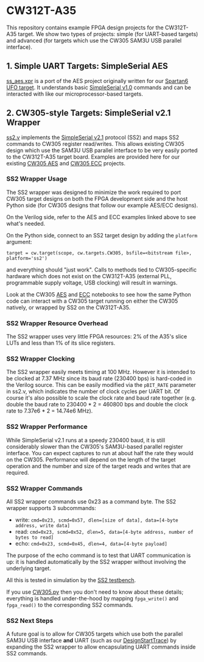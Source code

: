 # CW312T-A35
This repository contains example FPGA design projects for the CW312T-A35
target. We show two types of projects: simple (for UART-based targets) and
advanced (for targets which use the CW305 SAM3U USB parallel interface).


## 1. Simple UART Targets: SimpleSerial AES
[ss\_aes.xpr](vivado/ss_aes.xpr) is a port of the AES project originally
written for our [Spartan6 UFO target](../spartan6lx9/). It understands basic
[SimpleSerial
v1.0](https://chipwhisperer.readthedocs.io/en/latest/simpleserial.html#simpleserial-v1-0)
commands and can be interacted with like our microprocessor-based targets.


## 2. CW305-style Targets: SimpleSerial v2.1 Wrapper
[ss2.v](hdl/ss2.v) implements the [SimpleSerial
v2.1](https://chipwhisperer.readthedocs.io/en/latest/simpleserial.html#simpleserial-v2-1)
protocol (SS2) and maps SS2 commands to CW305 register read/writes. This allows
existing CW305 design which use the SAM3U USB parallel interface to be
very easily ported to the CW312T-A35 target board. Examples are provided
here for our existing [CW305 AES](vivado/ss2_cw305_aes.xpr) and [CW305
ECC](vivado/ss2_cw305_ecc.xpr) projects.


### SS2 Wrapper Usage
The SS2 wrapper was designed to minimize the work required to port CW305
target designs on both the FPGA development side and the host Python side
(for CW305 designs that follow our example AES/ECC designs). 

On the Verilog side, refer to the AES and ECC examples linked above to see
what's needed.

On the Python side, connect to an SS2 target design by adding the `platform`
argument:

`target = cw.target(scope, cw.targets.CW305, bsfile=<bitstream file>, platform='ss2')`

and everything should "just work". Calls to methods tied to CW305-specific
hardware which does not exist on the CW312T-A35 (external PLL, programmable
supply voltage, USB clocking) will result in warnings.

Look at the CW305 
[AES](https://github.com/newaetech/chipwhisperer-jupyter/blob/master/demos/PA_HW_CW305_1-Attacking_AES_on_an_FPGA.ipynb)
and 
[ECC](https://github.com/newaetech/chipwhisperer-jupyter/blob/master/demos/CW305_ECC/CW305_ECC_part1.ipynb)
notebooks to see how the same Python code can interact with a CW305 target
running on either the CW305 natively, or wrapped by SS2 on the CW312T-A35.


### SS2 Wrapper Resource Overhead
The SS2 wrapper uses very little FPGA resources: 2% of the A35's slice LUTs
and less than 1% of its slice registers.


### SS2 Wrapper Clocking
The SS2 wrapper easily meets timing at 100 MHz. However it is intended to be
clocked at 7.37 MHz since its baud rate (230400 bps) is hard-coded in the
Verilog source.  This can be easily modified via the `pBIT_RATE` parameter
in ss2.v, which indicates the number of clock cycles per UART bit. Of course
it's also possible to scale the clock rate and baud rate together (e.g.
double the baud rate to 230400 * 2 = 460800 bps and double the clock rate to
7.37e6 * 2 = 14.74e6 MHz).


### SS2 Wrapper Performance
While SimpleSerial v2.1 runs at a speedy 230400 baud, it is still
considerably slower than the CW305's SAM3U-based parallel register
interface. You can expect captures to run at about half the rate they would
on the CW305. Performance will depend on the length of the target operation
and the number and size of the target reads and writes that are required.


### SS2 Wrapper Commands
All SS2 wrapper commands use 0x23 as a command byte. The SS2 wrapper
supports 3 subcommands:

* write: `cmd=0x23, scmd=0x57, dlen=[size of data], data=[4-byte address, write data]`
* read: `cmd=0x23, scmd=0x52, dlen=5, data=[4-byte address, number of bytes to read]`
* echo: `cmd=0x23, scmd=0x45, dlen=4, data=[4-byte payload]`

The purpose of the echo command is to test that UART communication is up: it
is handled automatically by the SS2 wrapper without involving the underlying
target.

All this is tested in simulation by the [SS2 testbench](sim/test_ss2.py).

If you use
[CW305.py](../../../../software/chipwhisperer/capture/targets/CW305.py) then
you don't need to know about these details; everything is handled
under-the-hood by mapping `fpga_write()` and `fpga_read()` to the
corresponding SS2 commands.


### SS2 Next Steps
A future goal is to allow for CW305 targets which use both the parallel
SAM3U USB interface **and** UART (such as our
[DesignStartTrace](https://github.com/newaetech/DesignStartTrace)) by
expanding the SS2 wrapper to allow encapsulating UART commands inside SS2
commands.

